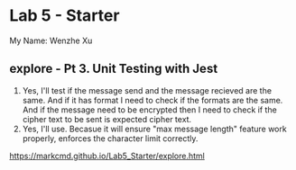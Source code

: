 # Lab 5 - Starter
My Name:        Wenzhe Xu


## explore - Pt 3. Unit Testing with Jest

1. Yes, I'll test if the message send and the message recieved are the same. And if it has format I need to check if the formats are the same. And if the message need to be encrypted then I need to check if the cipher text to be sent is expected cipher text. 
2. Yes, I'll use. Becasue it will ensure "max message length" feature work properly, enforces the character limit correctly. 


https://markcmd.github.io/Lab5_Starter/explore.html
